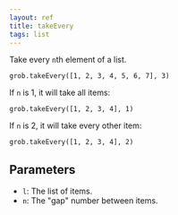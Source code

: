 ```yaml
---
layout: ref
title: takeEvery
tags: list
---
```

Take every `n`th element of a list.

    grob.takeEvery([1, 2, 3, 4, 5, 6, 7], 3)

If `n` is 1, it will take all items:

    grob.takeEvery([1, 2, 3, 4], 1)

If `n` is 2, it will take every other item:

    grob.takeEvery([1, 2, 3, 4], 2)

## Parameters
- `l`: The list of items.
- `n`: The "gap" number between items.
